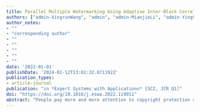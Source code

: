 ```yaml
---
title: Parallel Multiple Watermarking Using Adaptive Inter-Block Correlation
authors: ["admin-XingrunWang", "admin", "admin-MianjieLi", "admin-YingSun", "Jinyu Tian", "Hongfei Guo", "Jianqing Li"]
author_notes:
- ""
- "corresponding author"
- ""
- ""
- ""
- ""
- ""
date: '2022-01-01'
publishDate: '2024-01-12T13:02:32.871192Z'
publication_types:
- article-journal
publication: "in *Expert Systems with Applications* [SCI, JCR Q1]"
doi: "https://doi.org/10.1016/j.eswa.2022.119011"
abstract: "People pay more and more attention to copyright protection and digital watermarking technology is a reliable method for copyright identification. In this paper, we propose the parallel multiple watermarking method using adaptive inter-block correlation. Considering the image texture characteristics, the texture complexity method is designed, based on which, the Circular-shaped Adjacent Block Selection and the Arch-shaped Adjacent Block Selection will be adaptively selected for adjacent block selection. The multiple watermarks are alternately embedded into the low and middle frequency band in DCT domain of the image blocks to good imperceptibility and high robustness. By adjusting the difference of projection of embedding coefficients and reference coefficients on the spreading vector, the multiple watermarks can be embedded, so the embedding capacity increases. In addition, we improve the multiple watermarks embedding based on orthogonal spreading vectors so that it can be adapted to embedding multiple watermarks in parallel based on inter-block correlation, saving embedding and extraction time. We theoretically analyze the rationality of parallel orthogonal embedding of multiple watermarks and experimentally verify the high efficiency of parallelism. Cover images of different texture complexity are included in the test dataset, and various attacks have been simulated in the experiments. Experimental results on imperceptibility, robustness, time cost and watermark capacity show the satisfied performance of the proposed scheme."
---
```

